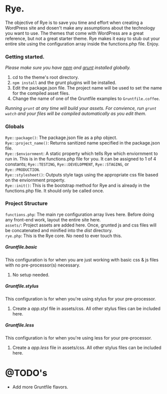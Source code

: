 # Rye.

The objective of Rye is to save you time and effort when creating a WordPress site and dosen't make any assumptions about the technology you want to use. The themes that come with WordPress are a great reference, but not a great starter theme. Rye makes it easy to stub out your entire site using the configuration array inside the functions.php file. Enjoy.

### Getting started.

*Please make sure you have [npm](https://www.npmjs.org/) and [grunt](http://gruntjs.com/) installed globally.*

1. cd to the theme's root directory.
2. `npm install` and the grunt plugins will be installed.
3. Edit the package.json file. The project name will be used to set the name for the compiled asset files.
4. Change the name of one of the Gruntfile examples to `Gruntfile.coffee`.

_Running `grunt` at any time will build your assets. For convience, run `grunt watch` and your files will be compiled automatically as you edit them._

### Globals

`Rye::package()`: The package.json file as a php object.  
`Rye::project_name()`: Returns sanitized name specified in the package.json file.  
`Rye::$enviornment`: A static property which tells Rye which enviornment to run in. This is in the functions.php file for you. It can be assigned to 1 of 4 constants; `Rye::TESTING`, `Rye::DEVELOPMENT`, `Rye::STAGING`, or `Rye::PRODUCTION`.  
`Rye::stylesheet()`: Outputs style tags using the appropriate css file based on the enviornment property.  
`Rye::init()`: This is the bootstrap method for Rye and is already in the functions.php file. It should only be called once.


### Project Structure

`functions.php`: The main rye configuration array lives here. Before doing any front-end work, layout the entire site here.  
`assets/`: Project assets are added here. Once, grunted js and css files will be concatenated and minified into the *dist* directory.  
`rye.php`: This is the Rye core. No need to ever touch this.  


##### Gruntfile.basic

This configuration is for when you are just working with basic css & js files with no pre-processor(s) necessary.

1. No setup needed.

##### Gruntfile.stylus

This configuration is for when you're using stylus for your pre-processor.

1. Create a *app.styl* file in assets/css. All other stylus files can be included here.

##### Gruntfile.less

This configuration is for when you're using less for your pre-processor.

1. Create a *app.less* file in assets/css. All other stylus files can be included here.


# @TODO's

* Add more Gruntfile flavors.
